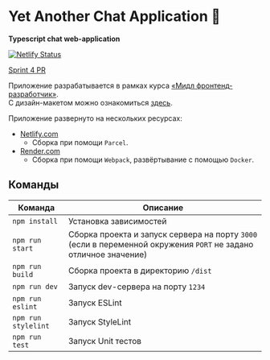 # Yet Another Chat Application 💬
**Typescript chat web-application**

[![Netlify Status](https://api.netlify.com/api/v1/badges/4c02c591-ad1e-438f-84d4-2042213020b9/deploy-status)](https://app.netlify.com/sites/yet-another-chat-application/deploys)

[Sprint 4 PR](https://github.com/dmitriy-kochetkov/middle.messenger.praktikum.yandex/pull/10)

Приложение разрабатывается в рамках курса [«Мидл фронтенд-разработчик»](https://practicum.yandex.ru/middle-frontend/ "Курс «Мидл фронтенд-разработчик»").\
С дизайн-макетом можно ознакомиться [здесь](https://www.figma.com/file/IhQa6vJwmuLtUY53Nt4m5l/Chat-(Ya.Prct)?node-id=0-1&t=qGMi4BNXC334ELW1-0 "прототип в Figma").

Приложение развернуто на нескольких ресурсах:
- [Netlify.com](https://yet-another-chat-application.netlify.app/ "Netlify")
  - Сборка при помощи `Parcel`.
- [Render.com](https://my-chat-application-iuly.onrender.com/ "Render")
  - Сборка при помощи `Webpack`, развёртывание с помощью `Docker`.


## Команды

| Команда               | Описание                                                                                                               |
| --------------------- | ---------------------------------------------------------------------------------------------------------------------- |
| `npm install`         | Установка зависимостей                                                                                                 |
| `npm run start`       | Сборка проекта и запуск сервера на порту `3000` (если в переменной окружения `PORT` не задано отличное значение)       |
| `npm run build`       | Сборка проекта в директорию `/dist`                                                                                    |
| `npm run dev`         | Запуск dev-сервера на порту `1234`                                                                                     |
| `npm run eslint`      | Запуск ESLint                                                                                                          |
| `npm run stylelint`   | Запуск StyleLint                                                                                                       |
| `npm run test`        | Запуск Unit тестов                                                                                                     |
